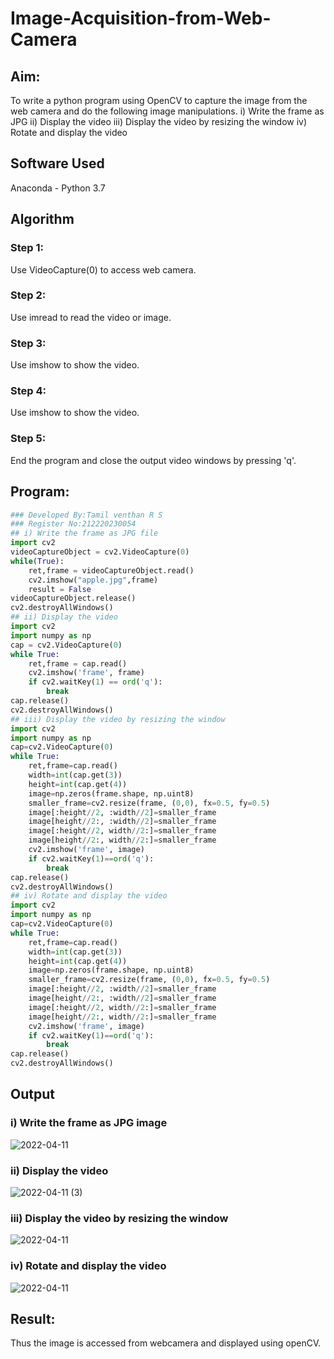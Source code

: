 # Image-Acquisition-from-Web-Camera
## Aim:
To write a python program using OpenCV to capture the image from the web camera and do the following image manipulations.
i) Write the frame as JPG 
ii) Display the video 
iii) Display the video by resizing the window
iv) Rotate and display the video

## Software Used
Anaconda - Python 3.7
## Algorithm
### Step 1:

Use VideoCapture(0) to access web camera.
### Step 2:

Use imread to read the video or image.
### Step 3:

Use imshow to show the video.
### Step 4:

Use imshow to show the video.
### Step 5:

End the program and close the output video windows by pressing 'q'.
## Program:
``` Python
### Developed By:Tamil venthan R S
### Register No:212220230054
## i) Write the frame as JPG file
import cv2
videoCaptureObject = cv2.VideoCapture(0)
while(True):
    ret,frame = videoCaptureObject.read()
    cv2.imshow("apple.jpg",frame)
    result = False
videoCaptureObject.release()
cv2.destroyAllWindows()
## ii) Display the video
import cv2
import numpy as np
cap = cv2.VideoCapture(0)
while True:
    ret,frame = cap.read()
    cv2.imshow('frame', frame)
    if cv2.waitKey(1) == ord('q'):
        break
cap.release()
cv2.destroyAllWindows()
## iii) Display the video by resizing the window
import cv2
import numpy as np
cap=cv2.VideoCapture(0)
while True:
    ret,frame=cap.read()
    width=int(cap.get(3))
    height=int(cap.get(4))
    image=np.zeros(frame.shape, np.uint8)
    smaller_frame=cv2.resize(frame, (0,0), fx=0.5, fy=0.5)
    image[:height//2, :width//2]=smaller_frame
    image[height//2:, :width//2]=smaller_frame
    image[:height//2, width//2:]=smaller_frame
    image[height//2:, width//2:]=smaller_frame
    cv2.imshow('frame', image)
    if cv2.waitKey(1)==ord('q'):
        break
cap.release()
cv2.destroyAllWindows()
## iv) Rotate and display the video
import cv2
import numpy as np
cap=cv2.VideoCapture(0)
while True:
    ret,frame=cap.read()
    width=int(cap.get(3))
    height=int(cap.get(4))
    image=np.zeros(frame.shape, np.uint8)
    smaller_frame=cv2.resize(frame, (0,0), fx=0.5, fy=0.5)
    image[:height//2, :width//2]=smaller_frame
    image[height//2:, :width//2]=smaller_frame
    image[:height//2, width//2:]=smaller_frame
    image[height//2:, width//2:]=smaller_frame
    cv2.imshow('frame', image)
    if cv2.waitKey(1)==ord('q'):
        break
cap.release()
cv2.destroyAllWindows()
```
## Output
### i) Write the frame as JPG image

![ 2022-04-11 ](https://user-images.githubusercontent.com/75235477/162872795-396d0ada-23fe-4077-a5ae-03e4f4f3f724.jpeg)

### ii) Display the video

![2022-04-11  (3)](https://user-images.githubusercontent.com/75235477/162872869-402f6e41-3b20-42f3-8d98-1b83d51a3cde.jpeg)
### iii) Display the video by resizing the window

![ 2022-04-11 ](https://user-images.githubusercontent.com/75235477/162872955-f4a7c339-e0f5-4a13-b3f5-ce6ab6953a07.jpeg)

### iv) Rotate and display the video

![ 2022-04-11 ](https://user-images.githubusercontent.com/75235477/162872961-bf2e68c0-717f-4452-8c85-bf020c7f5568.jpeg)

## Result:
Thus the image is accessed from webcamera and displayed using openCV.
